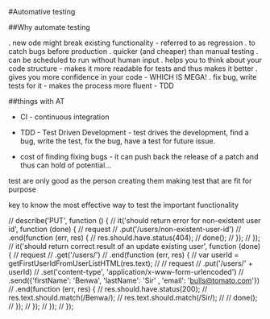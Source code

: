 #Automative testing

##Why automate testing

. new ode might break existing functionality - referred to as regression
. to catch bugs before production
. quicker (and cheaper) than manual testing
. can be scheduled to run without human input
. helps you to think about your code structure - makes it more readable for tests and thus makes it better
. gives you more confidence in your code - WHICH IS MEGA!
. fix bug, write tests for it - makes the process more fluent - TDD




##things with AT
- CI - continuous integration
- TDD - Test Driven Development - test drives the development, find a bug, write the test, fix the bug, have a test for future issue.

- cost of finding fixing bugs - it can push back the release of a patch and thus can hold of potential...

test are only good as the person creating them
making test that are fit for purpose

key to know the most effective way to test the important functionality





  // describe('PUT', function () {
  //   it('should return error for non-existent user id', function (done) {
  //     request
  //       .put('/users/non-existent-user-id')
  //       .end(function (err, res) {
  //         res.should.have.status(404);
  //         done();
  //       });
  //   });
  //   it('should return correct result of an update existing user', function (done) {
  //     request
  //       .get('/users/')
  //       .end(function (err, res) {
  //         var userId = getFirstUserIdFromUserListHTML(res.text);
  //
  //         request
  //           .put('/users/' + userId)
  //           .set('content-type', 'application/x-www-form-urlencoded')
  //           .send({'firstName': 'Benwa', 'lastName': 'Sir' , 'email': 'bulls@tomato.com'})
  //           .end(function (err, res) {
  //             res.should.have.status(200);
  //             res.text.should.match(/Benwa/);
  //             res.text.should.match(/Sir/);
  //
  //             done();
  //           });
  //       });
  //   });
  // });

